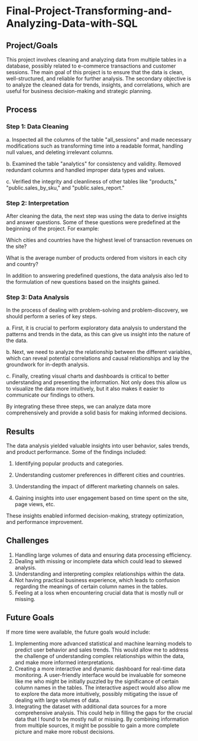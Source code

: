 # Final-Project-Transforming-and-Analyzing-Data-with-SQL

## Project/Goals

This project involves cleaning and analyzing data from multiple tables in a database, possibly related to e-commerce transactions and customer sessions. The main goal of this project is to ensure that the data is clean, well-structured, and reliable for further analysis. The secondary objective is to analyze the cleaned data for trends, insights, and correlations, which are useful for business decision-making and strategic planning.

## Process
### Step 1: Data Cleaning

a. Inspected all the columns of the table "all_sessions" and made necessary modifications such as transforming time into a readable format, handling null values, and deleting irrelevant columns.

b. Examined the table "analytics" for consistency and validity. Removed redundant columns and handled improper data types and values.

c. Verified the integrity and cleanliness of other tables like "products," "public.sales_by_sku," and "public.sales_report."

### Step 2: Interpretation

After cleaning the data, the next step was using the data to derive insights and answer questions. Some of these questions were predefined at the beginning of the project. For example:

Which cities and countries have the highest level of transaction revenues on the site?

What is the average number of products ordered from visitors in each city and country?

In addition to answering predefined questions, the data analysis also led to the formulation of new questions based on the insights gained.

### Step 3: Data Analysis

In the process of dealing with problem-solving and problem-discovery, we should perform a series of key steps. 

a. First, it is crucial to perform exploratory data analysis to understand the patterns and trends in the data, as this can give us insight into the nature of the data. 

b. Next, we need to analyze the relationship between the different variables, which can reveal potential correlations and causal relationships and lay the groundwork for in-depth analysis. 

c. Finally, creating visual charts and dashboards is critical to better understanding and presenting the information. Not only does this allow us to visualize the data more intuitively, but it also makes it easier to communicate our findings to others. 

By integrating these three steps, we can analyze data more comprehensively and provide a solid basis for making informed decisions.

## Results
The data analysis yielded valuable insights into user behavior, sales trends, and product performance. Some of the findings included:

1. Identifying popular products and categories.

2. Understanding customer preferences in different cities and countries.

3. Understanding the impact of different marketing channels on sales.

4. Gaining insights into user engagement based on time spent on the site, page views, etc.

These insights enabled informed decision-making, strategy optimization, and performance improvement.

## Challenges 
1. Handling large volumes of data and ensuring data processing efficiency.
2. Dealing with missing or incomplete data which could lead to skewed analysis.
3. Understanding and interpreting complex relationships within the data.
4. Not having practical business experience, which leads to confusion regarding the meanings of certain column names in the tables.
5. Feeling at a loss when encountering crucial data that is mostly null or missing.

## Future Goals
If more time were available, the future goals would include:

1. Implementing more advanced statistical and machine learning models to predict user behavior and sales trends. This would allow me to address the challenge of understanding complex relationships within the data, and make more informed interpretations.
2. Creating a more interactive and dynamic dashboard for real-time data monitoring. A user-friendly interface would be invaluable for someone like me who might be initially puzzled by the significance of certain column names in the tables. The interactive aspect would also allow me to explore the data more intuitively, possibly mitigating the issue of dealing with large volumes of data.
3. Integrating the dataset with additional data sources for a more comprehensive analysis. This could help in filling the gaps for the crucial data that I found to be mostly null or missing. By combining information from multiple sources, it might be possible to gain a more complete picture and make more robust decisions.
